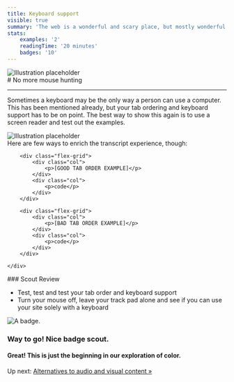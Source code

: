 ```yaml
---
title: Keyboard support
visible: true
summary: 'The web is a wonderful and scary place, but mostly wonderful. The access to information is astounding but most of it, is only accessible to those who are without impairments. The following manuals within the online camp is to get you ready for the'
stats:
    examples: '2'
    readingTime: '20 minutes'
    badges: '10'
---
```

<section>
    <img src="/user/pages/04.interaction/touch-hero-placeholder.png" alt="Illustration placeholder" />
</section>

<section>
<div class="container--content" markdown="1">
# No more mouse hunting

---

Sometimes a keyboard may be the only way a person can use a computer. This has been mentioned already, but your tab ordering and keyboard support has to be on point. The best way to show this again is to use a screen reader and test out the examples.
</div>
</section>

<section class="pt--30 pb--30">
    <img src="/user/themes/camp/images/illustration-placeholder.png" alt="Illustration placeholder" />
</section>

<section>
<div class="container--content" markdown="1">
Here are few ways to enrich the transcript experience, though:
</div>
    <div class="container">

        <div class="flex-grid">
            <div class="col">
                <p>[GOOD TAB ORDER EXAMPLE]</p>
            </div>
            <div class="col">
                <p>code</p>
            </div>
        </div>

        <div class="flex-grid">
            <div class="col">
                <p>[BAD TAB ORDER EXAMPLE]</p>
            </div>
            <div class="col">
                <p>code</p>
            </div>
        </div>

    </div>
</section>

<section>
<div class="container--content" markdown="1">
### Scout Review

* Test, test and test your tab order and keyboard support
* Turn your mouse off, leave your track pad alone and see if you can use your site solely with a keyboard
</div>
</section>

<section class="section--badge-cta section--badge-cta__yellow mt--60">
    <div class="container">
        <div class="flex-grid--gutters">
            <div class="col--width__four">
                <div class="badge--box">
                    <img class="img--badge" alt="A badge." src="/user/pages/01.home/badge-star-holder.png">
                </div>
            </div>
            <div class="col--width__eight">
                <h3>Way to go! Nice badge scout.</h3>
                <h4>Great! This is just the beginning in our exploration of color.</h4>
                <span>Up next: </span><a href="/">Alternatives to audio and visual content &raquo;</a>
            </div>
        </div>
    </div>
</section>
